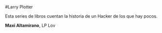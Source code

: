 #Larry Plotter

Esta series de libros cuentan la historia de un Hacker de los que hay pocos.

**Maxi Altamirano**, LP Lov